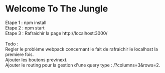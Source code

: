 # Welcome To The Jungle

Etape 1 : npm install<br />
Etape 2 : npm start<br/>
Etape 3 : Rafraichir la page http://localhost:3000/<br/>
<br/>
Todo : 
<br/>
Regler le probléme webpack concernant le fait de rafraichir le localhost la premiere fois.<br/>
Ajouter les boutons prev/next.<br/>
Ajouter le routing pour la gestion d'une query type : /?columns=3&rows=2.

